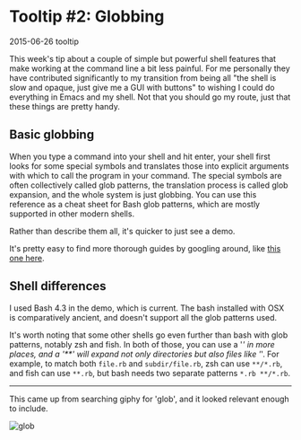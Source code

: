 # Tooltip #2: Globbing

<date>2015-06-26</date>
<tags>tooltip</tags>

This week's tip about a couple of simple but powerful shell features that make working at the command line a bit less painful. For me personally they have contributed significantly to my transition from being all "the shell is slow and opaque, just give me a GUI with buttons" to wishing I could do everything in Emacs and my shell. Not that you should go my route, just that these things are pretty handy.

## Basic globbing ##

When you type a command into your shell and hit enter, your shell first looks for some special symbols and translates those into explicit arguments with which to call the program in your command. The special symbols are often collectively called glob patterns, the translation process is called glob expansion, and the whole system is just globbing. You can use this reference as a cheat sheet for Bash glob patterns, which are mostly supported in other modern shells.

Rather than describe them all, it's quicker to just see a demo.

<script id="asciicast-22527" src="https://asciinema.org/a/22527.js" async></script>

It's pretty easy to find more thorough guides by googling around, like [this one here](http://mywiki.wooledge.org/glob).

## Shell differences ##

I used Bash 4.3 in the demo, which is current. The bash installed with OSX is comparatively ancient, and doesn't support all the glob patterns used.

It's worth noting that some other shells go even further than bash with glob patterns, notably zsh and fish. In both of those, you can use a '*' in more places, and a '**' will expand not only directories but also files like '*'. For example, to match both `file.rb` and `subdir/file.rb`, zsh can use `**/*.rb`, and fish can use `**.rb`, but bash needs two separate patterns `*.rb **/*.rb`.

---

This came up from searching giphy for 'glob', and it looked relevant enough to include.

![glob](http://media.giphy.com/media/FfT6SLxVmfey4/giphy.gif)
